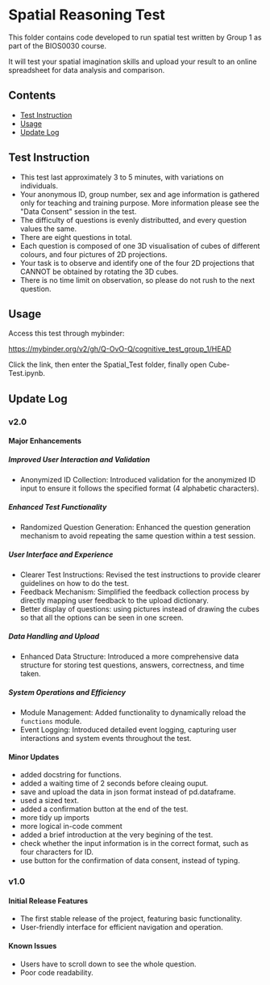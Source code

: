 # Spatial Reasoning Test

This folder contains code developed to run spatial test written by Group 1 as part of the BIOS0030 course.

It will test your spatial imagination skills and upload your result to an online spreadsheet for data analysis and comparison.

## Contents
- [Test Instruction](#test-instruction)
- [Usage](#usage)
- [Update Log](#update-log)
  
## Test Instruction

* This test last approximately 3 to 5 minutes, with variations on individuals.
* Your anonymous ID, group number, sex and age information is gathered only for teaching and training purpose. More information please see the "Data Consent" session in the test. 
* The difficulty of questions is evenly distributted, and every question values the same.
* There are eight questions in total.
* Each question is composed of one 3D visualisation of cubes of different colours, and four pictures of 2D projections.
* Your task is to observe and identify one of the four 2D projections that CANNOT be obtained by rotating the 3D cubes.
* There is no time limit on observation, so please do not rush to the next question.

## Usage

Access this test through mybinder:

https://mybinder.org/v2/gh/Q-OvO-Q/cognitive_test_group_1/HEAD

Click the link, then enter the Spatial_Test folder, finally open Cube-Test.ipynb.

## Update Log

### v2.0

#### Major Enhancements

##### Improved User Interaction and Validation
- Anonymized ID Collection: Introduced validation for the anonymized ID input to ensure it follows the specified format (4 alphabetic characters).

##### Enhanced Test Functionality
- Randomized Question Generation: Enhanced the question generation mechanism to avoid repeating the same question within a test session.

##### User Interface and Experience
- Clearer Test Instructions: Revised the test instructions to provide clearer guidelines on how to do the test. 
- Feedback Mechanism: Simplified the feedback collection process by directly mapping user feedback to the upload dictionary.
- Better display of questions: using pictures instead of drawing the cubes so that all the options can be seen in one screen.

##### Data Handling and Upload
- Enhanced Data Structure: Introduced a more comprehensive data structure for storing test questions, answers, correctness, and time taken.

##### System Operations and Efficiency
- Module Management: Added functionality to dynamically reload the `functions` module.
- Event Logging: Introduced detailed event logging, capturing user interactions and system events throughout the test.

#### Minor Updates
- added docstring for functions. 
- added a waiting time of 2 seconds before cleaing ouput.
- save and upload the data in json format instead of pd.dataframe.
- used a sized text.
- added a confirmation button at the end of the test.
- more tidy up imports
- more logical in-code comment
- added a brief introduction at the very begining of the test.
- check whether the input information is in the correct format, such as four characters for ID.
- use button for the confirmation of data consent, instead of typing.


### v1.0

#### Initial Release Features
- The first stable release of the project, featuring basic functionality.
- User-friendly interface for efficient navigation and operation.

#### Known Issues
- Users have to scroll down to see the whole question.
- Poor code readability.

